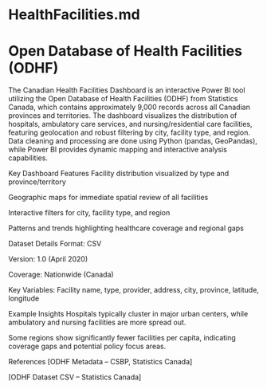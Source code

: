 # HealthFacilities.md
# Open Database of Health Facilities (ODHF) 

The Canadian Health Facilities Dashboard is an interactive Power BI tool utilizing the Open Database of Health Facilities (ODHF) from Statistics Canada, which contains approximately 9,000 records across all Canadian provinces and territories. The dashboard visualizes the distribution of hospitals, ambulatory care services, and nursing/residential care facilities, featuring geolocation and robust filtering by city, facility type, and region. Data cleaning and processing are done using Python (pandas, GeoPandas), while Power BI provides dynamic mapping and interactive analysis capabilities.

Key Dashboard Features
Facility distribution visualized by type and province/territory

Geographic maps for immediate spatial review of all facilities

Interactive filters for city, facility type, and region

Patterns and trends highlighting healthcare coverage and regional gaps

Dataset Details
Format: CSV

Version: 1.0 (April 2020)

Coverage: Nationwide (Canada)

Key Variables: Facility name, type, provider, address, city, province, latitude, longitude

Example Insights
Hospitals typically cluster in major urban centers, while ambulatory and nursing facilities are more spread out.

Some regions show significantly fewer facilities per capita, indicating coverage gaps and potential policy focus areas.

References
[ODHF Metadata – CSBP, Statistics Canada]

[ODHF Dataset CSV – Statistics Canada]
